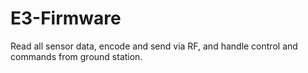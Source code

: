 # E3-Firmware
Read all sensor data, encode and send via RF, and handle control and commands from ground station.

